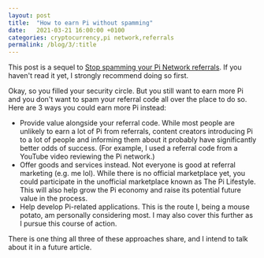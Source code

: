 ```yaml
---
layout: post
title:  "How to earn Pi without spamming"
date:   2021-03-21 16:00:00 +0100
categories: cryptocurrency,pi network,referrals
permalink: /blog/3/:title
---
```

This post is a sequel to [Stop spamming your Pi Network referrals](https://dorijan-cirkveni.github.io/blog/2/stop-spamming-pi-referrals).
If you haven\'t read it yet, I strongly recommend doing so first.

Okay, so  you filled your security circle. But you still want to earn more Pi and you don\'t want to spam your referral code all over the place to do so. Here are 3 ways you could earn more Pi instead:
- Provide value alongside your referral code.
While most people are unlikely to earn a lot of Pi from referrals, content creators introducing Pi to a lot of people and informing them about it probably have significantly better odds of success. (For example, I used a referral code from a YouTube video reviewing the Pi network.)
- Offer goods and services instead.
Not everyone is good at referral marketing (e.g. me lol). While there is no official marketplace yet, you could participate in the unofficial marketplace known as The Pi Lifestyle. This will also help grow the Pi economy and raise its potential future value in the process.
- Help develop Pi-related applications.
This is the route I, being a mouse potato, am personally considering most. I may also cover this further as I pursue this course of action.

There is one thing all three of these approaches share, and I intend to talk about it in a future article.